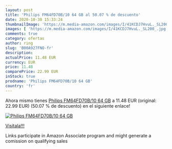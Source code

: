 ```yaml
---
layout: post
title: 'Philips FM64FD70B/10 64 GB al 50.07 % de descuento'
date: 2020-10-30 15:33:24
thumbnailImage: 'https://m.media-amazon.com/images/I/41KCDJ7HvuL._SL200_.jpg'
images: [ 'https://m.media-amazon.com/images/I/41KCDJ7HvuL._SL200_.jpg' ]
comments: true
category: ofertas
author: ring
slug: 'B00A927FNO-fr'
description:
actualPrice: 11.48 EUR
currency: EUR
price: 11.48
comparePrice: 22.99 EUR
inStock: true
prodname: 'Philips FM64FD70B/10 64 GB'
country: 'fr'
---
```


Ahora mismo tienes [Philips FM64FD70B/10 64 GB](https://www.amazon.fr/dp/B00A927FNO/?tag=tolees0d-21) a 11.48 EUR (original: 22.99 EUR) (50.07 %  de descuento) en el siguiente enlace!

[![Philips FM64FD70B/10 64 GB](https://m.media-amazon.com/images/I/41KCDJ7HvuL._SL200_.jpg)](https://www.amazon.fr/dp/B00A927FNO/?tag=tolees0d-21)

[Visítala!!!](https://www.amazon.fr/dp/B00A927FNO/?tag=tolees0d-21)

Links participate in Amazon Associate program and might generate a comission on qualifying sales
